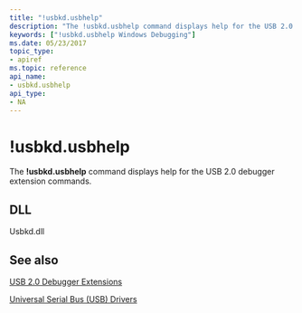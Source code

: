 ```yaml
---
title: "!usbkd.usbhelp"
description: "The !usbkd.usbhelp command displays help for the USB 2.0 debugger extension commands."
keywords: ["!usbkd.usbhelp Windows Debugging"]
ms.date: 05/23/2017
topic_type:
- apiref
ms.topic: reference
api_name:
- usbkd.usbhelp
api_type:
- NA
---
```


# !usbkd.usbhelp

The **!usbkd.usbhelp** command displays help for the USB 2.0 debugger extension commands.

## DLL

Usbkd.dll

## See also

[USB 2.0 Debugger Extensions](usb-2-0-extensions.md)

[Universal Serial Bus (USB) Drivers](../usbcon/index.md)
